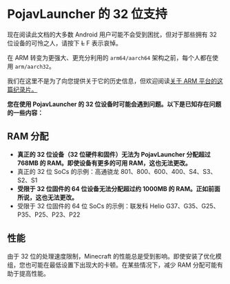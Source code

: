 # PojavLauncher 的 32 位支持
现在阅读此文档的大多数 Android 用户可能不会受到困扰，但对于那些拥有 32 位设备的可怜之人，请按下 ~~L~~ F 表示哀悼。

在 ARM 转变为更强大、更充分利用的 `arm64/aarch64` 架构之前，每个人都在使用 `arm/aarch32`。

我们在这里不是为了向您提供关于它的历史信息，但欢迎阅读[关于 ARM 平台的这篇纪录片。](https://en.m.wikipedia.org/wiki/ARM_architecture_family)

**您在使用 PojavLauncher 的 32 位设备时可能会遇到问题。以下是已知存在问题的一些内容：**

## RAM 分配
* **真正的 32 位设备（32 位硬件和固件）无法为 PojavLauncher 分配超过 768MB 的 RAM。即使设备有更多的可用 RAM，这也无法更改。**
* 真正的 32 位 SoCs 的示例：高通骁龙 801、800、600、400、S4、S3、S2、S1
* **受限于 32 位固件的 64 位设备无法分配超过约 1000MB 的 RAM。正如前面所说，这也无法更改。**
* 受限于 32 位固件的 64 位 SoCs 的示例：联发科 Helio G37、G35、G25、P35、P25、P23、P22

## 性能
由于 32 位的处理速度限制，Minecraft 的性能总是受到影响。即使安装了优化模组，您也可能在最低设置下出现大的卡顿。在某些情况下，减少 RAM 分配可能有助于提高性能。
